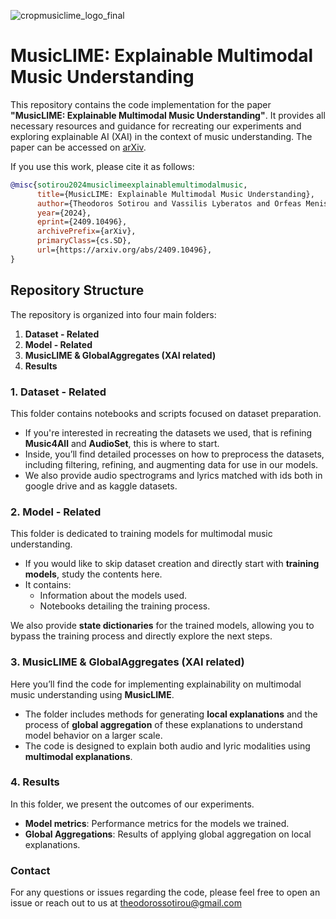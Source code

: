 ![cropmusiclime_logo_final](https://github.com/user-attachments/assets/17728824-8713-4627-8d0f-03588df02f83)
# MusicLIME: Explainable Multimodal Music Understanding

This repository contains the code implementation for the paper **"MusicLIME: Explainable Multimodal Music Understanding"**. It provides all necessary resources and guidance for recreating our experiments and exploring explainable AI (XAI) in the context of music understanding.
The paper can be accessed on [arXiv](https://arxiv.org/abs/2409.10496).

If you use this work, please cite it as follows:

```bibtex
@misc{sotirou2024musiclimeexplainablemultimodalmusic,
      title={MusicLIME: Explainable Multimodal Music Understanding}, 
      author={Theodoros Sotirou and Vassilis Lyberatos and Orfeas Menis Mastromichalakis and Giorgos Stamou},
      year={2024},
      eprint={2409.10496},
      archivePrefix={arXiv},
      primaryClass={cs.SD},
      url={https://arxiv.org/abs/2409.10496}, 
}
```
## Repository Structure

The repository is organized into four main folders:

1. **Dataset - Related**
2. **Model - Related**
3. **MusicLIME & GlobalAggregates (XAI related)**
4. **Results**

### 1. Dataset - Related

This folder contains notebooks and scripts focused on dataset preparation. 

- If you're interested in recreating the datasets we used, that is refining **Music4All** and **AudioSet**, this is where to start.
- Inside, you’ll find detailed processes on how to preprocess the datasets, including filtering, refining, and augmenting data for use in our models.
- We also provide audio spectrograms and lyrics matched with ids both in google drive and as kaggle datasets.

### 2. Model - Related

This folder is dedicated to training models for multimodal music understanding.

- If you would like to skip dataset creation and directly start with **training models**, study the contents here.
- It contains:
  - Information about the models used.
  - Notebooks detailing the training process.
  
We also provide **state dictionaries** for the trained models, allowing you to bypass the training process and directly explore the next steps.

### 3. MusicLIME & GlobalAggregates (XAI related)

Here you’ll find the code for implementing explainability on multimodal music understanding using **MusicLIME**.

- The folder includes methods for generating **local explanations** and the process of **global aggregation** of these explanations to understand model behavior on a larger scale.
- The code is designed to explain both audio and lyric modalities using **multimodal explanations**.

### 4. Results

In this folder, we present the outcomes of our experiments.

- **Model metrics**: Performance metrics for the models we trained.
- **Global Aggregations**: Results of applying global aggregation on local explanations.

### Contact
For any questions or issues regarding the code, please feel free to open an issue or reach out to us at theodorossotirou@gmail.com
